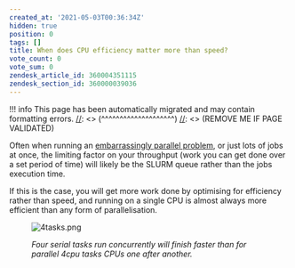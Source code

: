```yaml
---
created_at: '2021-05-03T00:36:34Z'
hidden: true
position: 0
tags: []
title: When does CPU efficiency matter more than speed?
vote_count: 0
vote_sum: 0
zendesk_article_id: 360004351115
zendesk_section_id: 360000039036
---
```




[//]: <> (REMOVE ME IF PAGE VALIDATED)
[//]: <> (vvvvvvvvvvvvvvvvvvvv)
!!! info
    This page has been automatically migrated and may contain formatting errors.
[//]: <> (^^^^^^^^^^^^^^^^^^^^)
[//]: <> (REMOVE ME IF PAGE VALIDATED)

Often when running an [embarrassingly parallel
problem](https://support.nesi.org.nz/hc/en-gb/articles/360000690275), or
just lots of jobs at once, the limiting factor on your throughput (work
you can get done over a set period of time) will likely be the SLURM
queue rather than the jobs execution time. 

If this is the case, you will get more work done by optimising for
efficiency rather than speed, and running on a single CPU is almost
always more efficient than any form of parallelisation. 

<figure>
<img
src="https://support.nesi.org.nz/hc/article_attachments/360007328695"
alt="4tasks.png" />
<figure>

</figure>
<figcaption><em>Four serial tasks run concurrently will finish faster
than for parallel 4cpu tasks CPUs one after another. </em></figcaption>
</figure>

